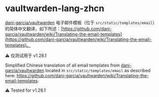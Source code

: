 # vaultwarden-lang-zhcn

[dani-garcia/vaultwarden](https://github.com/dani-garcia/vaultwarden) 电子邮件模板（位于 `src/static/templates/email`）的简体中文翻译，如下所述：[https://github.com/dani-garcia/vaultwarden/wiki/Translating-the-email-templates](https://github.com/dani-garcia/vaultwarden/wiki/Translating-the-email-templates)。

⚠️ 仅测试用于 v1.28.1

Simplified Chinese translation of all email templates from [dani-garcia/vaultwarden](https://github.com/dani-garcia/vaultwarden) located in `src/static/templates/email` as described here: https://github.com/dani-garcia/vaultwarden/wiki/Translating-the-email-templates.

⚠️ Tested for v1.28.1
